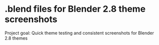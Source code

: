 # .blend files for Blender 2.8 theme screenshots

Project goal: Quick theme testing and consistent screenshots for Blender 2.8 themes
